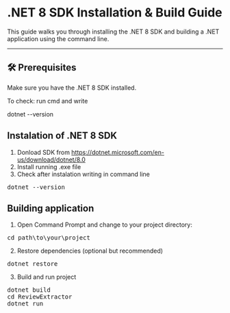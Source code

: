 # .NET 8 SDK Installation & Build Guide

This guide walks you through installing the .NET 8 SDK and building a .NET application using the command line.

---

## 🛠️ Prerequisites

Make sure you have the .NET 8 SDK installed.

To check: run cmd and write

dotnet --version

## Instalation of .NET 8 SDK

1. Donload SDK from https://dotnet.microsoft.com/en-us/download/dotnet/8.0
2. Install running .exe file
3. Check after instalation writing in command line
<pre>
dotnet --version
</pre>

## Building application

1. Open Command Prompt and change to your project directory:
<pre>
cd path\to\your\project
</pre>

2. Restore dependencies (optional but recommended)
<pre>
dotnet restore
</pre>

3. Build and run project
<pre>
dotnet build
cd ReviewExtractor
dotnet run
</pre>
